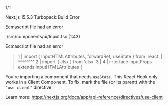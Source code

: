 

1/1

Next.js 15.5.3
Turbopack
Build Error

Ecmascript file had an error

./src/components/ui/Input.tsx (1:43)

Ecmascript file had an error
> 1 | import { InputHTMLAttributes, forwardRef, useState } from 'react'
    |                                           ^^^^^^^^
  2 | import { clsx } from 'clsx'
  3 |
  4 | interface InputProps extends InputHTMLAttributes<HTMLInputElement> {

You're importing a component that needs `useState`. This React Hook only works in a Client Component. To fix, mark the file (or its parent) with the `"use client"` directive.

 Learn more: https://nextjs.org/docs/app/api-reference/directives/use-client
